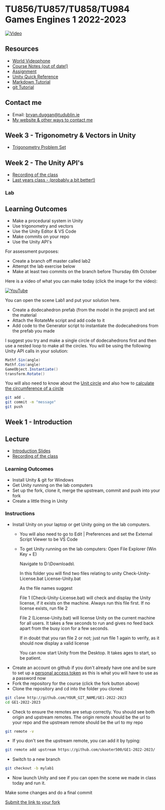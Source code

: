 # TU856/TU857/TU858/TU984 Games Engines 1 2022-2023 

[![Video](http://img.youtube.com/vi/NMDupdv85FE/0.jpg)](http://www.youtube.com/watch?NMDupdv85FE)

## Resources
- [World Videophone](https://teams.microsoft.com/l/meetup-join/19%3ameeting_OWNkOTU5MWMtZGRkYi00ZDIxLWI3NzAtZjFjMjc3Y2NiMmVl%40thread.v2/0?context=%7b%22Tid%22%3a%22766317cb-e948-4e5f-8cec-dabc8e2fd5da%22%2c%22Oid%22%3a%2261aab78b-a857-4647-9668-83d4cca5de03%22%7d)
- [Course Notes (out of date!)](https://drive.google.com/open?id=1CeMUWjCUa1Ere2fMmtLz5TCL4O136mxj)
- [Assignment](assignment.md)
- [Unity Quick Reference](unityref.md)
- [Markdown Tutorial](assignmentreadme.md)
- [git Tutorial](gitlab.md)

## Contact me
* Email: bryan.duggan@tudublin.ie
* [My website & other ways to contact me](http://bryanduggan.org)

## Week 3 - Trigonometry & Vectors in Unity
- [Trigonometry Problem Set](https://1.cdn.edl.io/IDqRlI8C9dRkoqehbbdHBrcGT6m87gkCQuMKTkp0U7JvHvuG.pdf)

## Week 2 - The Unity API's
- [Recording of the class](https://tudublin-my.sharepoint.com/:v:/g/personal/bryan_duggan_tudublin_ie/Ed9PpKXFtYBKtFPVdMO1E_YBnp9ur502dPKZ-LivWP2aqQ?e=GfH56n)
- [Last years class - (probably a bit better!)](https://tudublin-my.sharepoint.com/personal/bryan_duggan_tudublin_ie/_layouts/15/stream.aspx?id=%2Fpersonal%2Fbryan%5Fduggan%5Ftudublin%5Fie%2FDocuments%2FRecordings%2FGame%20Engines%201%2D20211001%5F135742%2DMeeting%20Recording%2Emp4&ga=1)

### Lab 

## Learning Outcomes
- Make a procedural system in Unity
- Use trigonometry and vectors
- Use the Unity Editor & VS Code
- Make commits on your repo
- Use the Unity API's

For assessment purposes:
- Create a branch off master called lab2
- Attempt the lab exercise below
- Make at least two commits on the branch before Thursday 6th October


Here is a video of what you can make today (click the image for the video):

[![YouTube](http://img.youtube.com/vi/tL6ux8isdgY/0.jpg)](https://www.youtube.com/watch?v=tL6ux8isdgY)


You can open the scene Lab1 and put your solution here. 
- Create a dodecahedron prefab (from the model in the project) and set the material
- Attach the RotateMe script and add code to it
- Add code to the Generator script to instantiate the dodecahedrons from the prefab you made

I suggest you try and make a single circle of dodecahedrons first and then use a nested loop to make all the circles. You will be using the following Unity API calls in your solution:

```C#
Mathf.Sin(angle)
Mathf.Cos(angle)
GameObject.Instantiate()
transform.Rotate()
```

You will also need to know about the [Unit circle](https://www.khanacademy.org/math/algebra2/x2ec2f6f830c9fb89:trig/x2ec2f6f830c9fb89:unit-circle/v/unit-circle-definition-of-trig-functions-1) and also how to [calculate the circumference of a circle](https://www.wikihow.com/Calculate-the-Circumference-of-a-Circle)

```bash
git add .
git commit -m "message"
git push
```

## Week 1 - Introduction

## Lecture

- [Introduction Slides](https://tudublin-my.sharepoint.com/:p:/g/personal/bryan_duggan_tudublin_ie/EdrNh-GMMW1Esv3VTsNExNsBY_sSMZKGPorMZMwoXr5PMg?e=kRiy2u)
- [Recording of the class](https://tudublin-my.sharepoint.com/:v:/g/personal/bryan_duggan_tudublin_ie/Efgca4KOjHFImpviNv39nBQBQl7s0fk-RUbCUKozO12_rQ?e=UlSvJX)

### Learning Outcomes
- Install Unity & git for Windows
- Get Unity running on the lab computers
- Set up the fork, clone it, merge the upstream, commit and push into your fork
- Create a little thing in Unity 

### Instructions
- Install Unity on your laptop or get Unity going on the lab computers. 
    - You will also need to go to Edit | Preferences and set the External Script Viewer to be VS Code
    - To get Unity running on the lab computers:
        Open File Explorer (Win Key + E)

        Navigate to D:\Downloads\

        In this folder you will find two files relating to unity
        Check-Unity-License.bat
        License-Unity.bat

        As the file names suggest

        File 1 (Check-Unity-License.bat) will check and display the Unity license, if it exists on the machine.  Always run this file first.  If no license exists, run file 2

        File 2 (License-Unity.bat) will license Unity on the current machine for all users.  It takes a few seconds to run and gives no feed back apart from the busy icon for a few seconds. 

        If in doubt that you ran file 2 or not; just run file 1 again to verify, as it should now display a valid license

        You can now start Unity from the Desktop.  It takes ages to start, so be patient.
- Create an account on github if you don't already have one and be sure to set up a [personal access token](https://docs.github.com/en/authentication/keeping-your-account-and-data-secure/creating-a-personal-access-token) as this is what you will have to use as a password now 
- Fork the repository for the course (click the fork button above)
- Clone the repository and cd into the folder  you cloned:

```bash
git clone http://github.com/YOUR_GIT_NAME/GE1-2022-2023
cd GE1-2022-2023
```

- Check to ensure the remotes are setup correctly. You should see both origin and upstream remotes. The origin remote should be the url to your repo and the upstream remote should be the url to my repo

```bash
git remote -v
```

- If you don't see the upstream remote, you can add it by typing:

```bash
git remote add upstream https://github.com/skooter500/GE1-2022-2023/
```

- Switch to a new branch

```bash
git checkout -b mylab1
```

- Now launch Unity and see if you can open the scene we made in class today and run it.

Make some changes and do a final commit

[Submit the link to your fork](https://forms.office.com/Pages/ResponsePage.aspx?id=yxdjdkjpX06M7Nq8ji_V2ou3qmFXqEdGlmiD1Myl3gNUMUZWTzVSQldVVVpONDBFTTdYQUtNWExNTC4u)
